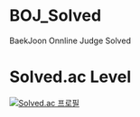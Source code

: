 # BOJ_Solved

BaekJoon Onnline Judge Solved

Solved.ac Level
=======
[![Solved.ac
프로필](http://mazassumnida.wtf/api/v2/generate_badge?boj=ceounjc)](https://solved.ac/ceounjc)
